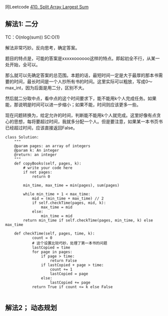 同Leetcode [410. Split Array Largest Sum](https://github.com/yankun-song/leetcode/blob/main/Solutions/0410.%20Split%20Array%20Largest%20Sum.md)

## 解法1: 二分
TC：O(nlog(sum)) SC:O(1)

解法非常巧妙。反向思考，确定答案。

题目的特点是，可能的答案是xxxxxoooooo这样的特点。即起初全不行，从某一处开始，全可以。

那么就可以先确定答案的总范围。本题的话，最短时间一定是大于最厚的那本书需要的时间，最长时间是一个人抄所有书的时间。这里实际可以粗放，写成0～max_int，因为后面是用二分，区别不大。

然后就二分取中点，看中点的这个时间要求下，能不能用k个人完成任务。如果能，那说明是时间可以进一步缩小；如果不能，时间则应该更多一些。

现在问题转换为，给定允许的时间，判断能不能用k个人就完成。这里好像有点贪心的思想，每将要超过时间，我就多分配一个人。但是要注意，如果某一本书页书已经超过时间，应该直接返回False。

```
class Solution:
    """
    @param pages: an array of integers
    @param k: An integer
    @return: an integer
    """
    def copyBooks(self, pages, k):
        # write your code here
        if not pages:
            return 0
        
        min_time, max_time = min(pages), sum(pages)

        while min_time + 1 < max_time:
            mid = (min_time + max_time) // 2
            if self.checkTime(pages, mid, k):
                max_time = mid
            else:
                min_time = mid
        return min_time if self.checkTime(pages, min_time, k) else max_time

    def checkTime(self, pages, time, k):
            count = 0
            # 这个设置比较巧妙，处理了第一本书的问题
            lastCopied = time
            for page in pages:
                if page > time:
                    return False
                if lastCopied + page > time:
                    count += 1
                    lastCopied = page
                else:
                    lastCopied += page
            return True if count <= k else False
                
```
## 解法2； 动态规划
